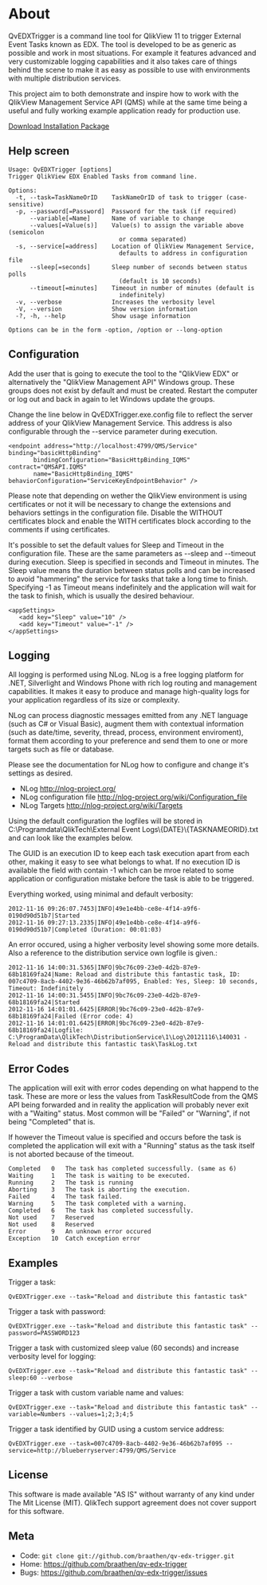 About
=====

QvEDXTrigger is a command line tool for QlikView 11 to trigger External Event Tasks known as EDX. The tool is developed to be as generic as possible and work in most situations. For example it features advanced and very customizable logging capabilities and it also takes care of things behind the scene to make it as easy as possible to use with environments with multiple distribution services.

This project aim to both demonstrate and inspire how to work with the QlikView Management Service API (QMS) while at the same time being a useful and fully working example application ready for production use.

[Download Installation Package](http://dl.dropbox.com/u/691880/QvEDXTriggerSetup.exe)

Help screen
-----------

	Usage: QvEDXTrigger [options]
	Trigger QlikView EDX Enabled Tasks from command line.

	Options:
	  -t, --task=TaskNameOrID    TaskNameOrID of task to trigger (case-sensitive)
	  -p, --password[=Password]  Password for the task (if required)
	      --variable[=Name]      Name of variable to change
	      --values[=Value(s)]    Value(s) to assign the variable above (semicolon
	                               or comma separated)
	  -s, --service[=address]    Location of QlikView Management Service,
	                               defaults to address in configuration file
	      --sleep[=seconds]      Sleep number of seconds between status polls
	                               (default is 10 seconds)
	      --timeout[=minutes]    Timeout in number of minutes (default is
	                               indefinitely)
	  -v, --verbose              Increases the verbosity level
	  -V, --version              Show version information
	  -?, -h, --help             Show usage information

	Options can be in the form -option, /option or --long-option

Configuration
-------------

Add the user that is going to execute the tool to the "QlikView EDX" or alternatively the "QlikView Management API" Windows group. These groups does not exist by default and must be created. Restart the computer or log out and back in again to let Windows update the groups.

Change the line below in QvEDXTrigger.exe.config file to reflect the server address of your QlikView Management Service. This address is also configurable through the --service parameter during execution.

	<endpoint address="http://localhost:4799/QMS/Service" binding="basicHttpBinding"
           bindingConfiguration="BasicHttpBinding_IQMS" contract="QMSAPI.IQMS"
           name="BasicHttpBinding_IQMS" behaviorConfiguration="ServiceKeyEndpointBehavior" />

Please note that depending on wether the QlikView environment is using certificates or not it will be necessary to change the extensions and behaviors settings in the configuration file. Disable the WITHOUT certificates block and enable the WITH certificates block according to the comments if using certificates.

It's possible to set the default values for Sleep and Timeout in the configuration file. These are the same parameters as --sleep and --timeout during execution. Sleep is specified in seconds and Timeout in minutes. The Sleep value means the duration between status polls and can be increased to avoid "hammering" the service for tasks that take a long time to finish. Specifying -1 as Timeout means indefinitely and the application will wait for the task to finish, which is usually the desired behaviour.

	<appSettings>
	   <add key="Sleep" value="10" />
	   <add key="Timeout" value="-1" />
	</appSettings>

Logging
-------

All logging is performed using NLog. NLog is a free logging platform for .NET, Silverlight and Windows Phone with rich log routing and management capabilities. It makes it easy to produce and manage high-quality logs for your application regardless of its size or complexity.

NLog can process diagnostic messages emitted from any .NET language (such as C# or Visual Basic), augment them with contextual information (such as date/time, severity, thread, process, environment enviroment), format them according to your preference and send them to one or more targets such as file or database.

Please see the documentation for NLog how to configure and change it's settings as desired.

* NLog <http://nlog-project.org/>
* NLog configuration file <http://nlog-project.org/wiki/Configuration_file>
* NLog Targets <http://nlog-project.org/wiki/Targets>

Using the default configuration the logfiles will be stored in C:\Programdata\QlikTech\External Event Logs\\{DATE}\\{TASKNAMEORID}.txt and can look like the examples below.

The GUID is an execution ID to keep each task execution apart from each other, making it easy to see what belongs to what. If no execution ID is available the field with contain -1 which can be mroe related to some application or configuration mistake before the task is able to be triggered.

Everything worked, using minimal and default verbosity:

	2012-11-16 09:26:07.7453|INFO|49e1e4bb-ce8e-4f14-a9f6-0190d90d51b7|Started
	2012-11-16 09:27:13.2335|INFO|49e1e4bb-ce8e-4f14-a9f6-0190d90d51b7|Completed (Duration: 00:01:03)

An error occured, using a higher verbosity level showing some more details. Also a reference to the distribution service own logfile is given.:

	2012-11-16 14:00:31.5365|INFO|9bc76c09-23e0-4d2b-87e9-68b18169fa24|Name: Reload and distribute this fantastic task, ID: 007c4709-8acb-4402-9e36-46b62b7af095, Enabled: Yes, Sleep: 10 seconds, Timeout: Indefinitely
	2012-11-16 14:00:31.5455|INFO|9bc76c09-23e0-4d2b-87e9-68b18169fa24|Started
	2012-11-16 14:01:01.6425|ERROR|9bc76c09-23e0-4d2b-87e9-68b18169fa24|Failed (Error code: 4)
	2012-11-16 14:01:01.6425|ERROR|9bc76c09-23e0-4d2b-87e9-68b18169fa24|Logfile: C:\ProgramData\QlikTech\DistributionService\1\Log\20121116\140031 - Reload and distribute this fantastic task\TaskLog.txt


Error Codes
-----------

The application will exit with error codes depending on what happend to the task. These are more or less the values from TaskResultCode from the QMS API being forwarded and in reality the application will probably never exit with a "Waiting" status. Most common will be "Failed" or "Warning", if not being "Completed" that is.

If however the Timeout value is specified and occurs before the task is completed the application will exit with a "Running" status as the task itself is not aborted because of the timeout.

	Completed   0   The task has completed successfully. (same as 6)
	Waiting     1   The task is waiting to be executed.  
	Running     2   The task is running  
	Aborting    3   The task is aborting the execution.  
	Failed      4   The task failed.  
	Warning     5   The task completed with a warning.  
	Completed   6   The task has completed successfully.
	Not used    7   Reserved
	Not used    8   Reserved
	Error       9   An unknown error occured
	Exception   10  Catch exception error

Examples
--------

Trigger a task:

	QvEDXTrigger.exe --task="Reload and distribute this fantastic task"

Trigger a task with password:

	QvEDXTrigger.exe --task="Reload and distribute this fantastic task" --password=PASSWORD123

Trigger a task with customized sleep value (60 seconds) and increase verbosity level for logging:

	QvEDXTrigger.exe --task="Reload and distribute this fantastic task" --sleep:60 --verbose

Trigger a task with custom variable name and values:

	QvEDXTrigger.exe --task="Reload and distribute this fantastic task" --variable=Numbers --values=1;2;3;4;5

Trigger a task identified by GUID using a custom service address:

	QvEDXTrigger.exe --task=007c4709-8acb-4402-9e36-46b62b7af095 --service=http://blueberryserver:4799/QMS/Service

License
-------

This software is made available "AS IS" without warranty of any kind under The Mit License (MIT). QlikTech support agreement does not cover support for this software.

Meta
----

* Code: `git clone git://github.com/braathen/qv-edx-trigger.git`
* Home: <https://github.com/braathen/qv-edx-trigger>
* Bugs: <https://github.com/braathen/qv-edx-trigger/issues>
